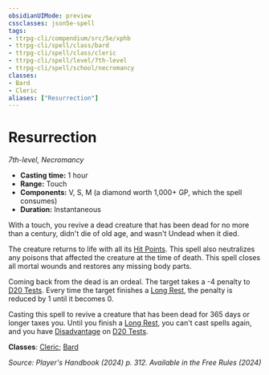```yaml
---
obsidianUIMode: preview
cssclasses: json5e-spell
tags:
- ttrpg-cli/compendium/src/5e/xphb
- ttrpg-cli/spell/class/bard
- ttrpg-cli/spell/class/cleric
- ttrpg-cli/spell/level/7th-level
- ttrpg-cli/spell/school/necromancy
classes:
- Bard
- Cleric
aliases: ["Resurrection"]
---
```

# Resurrection
*7th-level, Necromancy*  


- **Casting time:** 1 hour
- **Range:** Touch
- **Components:** V, S, M (a diamond worth 1,000+ GP, which the spell consumes)
- **Duration:** Instantaneous

With a touch, you revive a dead creature that has been dead for no more than a century, didn't die of old age, and wasn't Undead when it died.

The creature returns to life with all its [Hit Points](3-Mechanics/CLI/rules/variant-rules/hit-points-xphb.md). This spell also neutralizes any poisons that affected the creature at the time of death. This spell closes all mortal wounds and restores any missing body parts.

Coming back from the dead is an ordeal. The target takes a -4 penalty to [D20 Tests](3-Mechanics/CLI/rules/variant-rules/d20-test-xphb.md). Every time the target finishes a [Long Rest](3-Mechanics/CLI/rules/variant-rules/long-rest-xphb.md), the penalty is reduced by 1 until it becomes 0.

Casting this spell to revive a creature that has been dead for 365 days or longer taxes you. Until you finish a [Long Rest](3-Mechanics/CLI/rules/variant-rules/long-rest-xphb.md), you can't cast spells again, and you have [Disadvantage](3-Mechanics/CLI/rules/variant-rules/disadvantage-xphb.md) on [D20 Tests](3-Mechanics/CLI/rules/variant-rules/d20-test-xphb.md).

**Classes**: [Cleric](3-Mechanics/CLI/lists/list-spells-classes-cleric.md); [Bard](3-Mechanics/CLI/lists/list-spells-classes-bard.md)

*Source: Player's Handbook (2024) p. 312. Available in the Free Rules (2024)*